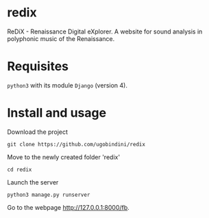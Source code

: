 # redix
ReDiX - Renaissance Digital eXplorer. A website for sound analysis in polyphonic music of the Renaissance.

# Requisites
`python3` with its module `Django` (version 4).

# Install and usage

Download the project

`git clone https://github.com/ugobindini/redix`

Move to the newly created folder 'redix'

`cd redix`

Launch the server

`python3 manage.py runserver`

Go to the webpage http://127.0.0.1:8000/fb.
